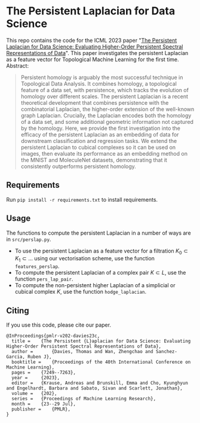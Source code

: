 # The Persistent Laplacian for Data Science

This repo contains the code for the ICML 2023 paper "[The Persistent Laplacian for Data Science: Evaluating Higher-Order Persistent Spectral Representations of Data](https://proceedings.mlr.press/v202/davies23c.html)". This paper investigates the persistent Laplacian as a feature vector for Topological Machine Learning for the first time. Abstract:

> Persistent homology is arguably the most successful technique in Topological Data Analysis. It combines homology, a topological feature of a data set, with persistence, which tracks the evolution of homology over different scales. The persistent Laplacian is a recent theoretical development that combines persistence with the combinatorial Laplacian, the higher-order extension of the well-known graph Laplacian. Crucially, the Laplacian encodes both the homology of a data set, and some additional geometric information not captured by the homology. Here, we provide the first investigation into the efficacy of the persistent Laplacian as an embedding of data for downstream classification and regression tasks. We extend the persistent Laplacian to cubical complexes so it can be used on images, then evaluate its performance as an embedding method on the MNIST and MoleculeNet datasets, demonstrating that it consistently outperforms persistent homology.

## Requirements

Run `pip install -r requirements.txt` to install requirements.

## Usage 

The functions to compute the persistent Laplacian in a number of ways are in `src/perslap.py`.

- To use the persistent Laplacian as a feature vector for a filtration $K_0 \subset K_1 \subset \dots$ using our vectorisation scheme, use the function `features_perslap`. 
- To compute the persistent Laplacian of a complex pair $K \subset L$, use the function `pers_lap_pair`.
- To compute the non-persistent higher Laplacian of a simplicial or cubical complex $K$, use the function `hodge_laplacian`.

## Citing

If you use this code, please cite our paper.

```
@InProceedings{pmlr-v202-davies23c,
  title = 	 {The Persistent {L}aplacian for Data Science: Evaluating Higher-Order Persistent Spectral Representations of Data},
  author =       {Davies, Thomas and Wan, Zhengchao and Sanchez-Garcia, Ruben J},
  booktitle = 	 {Proceedings of the 40th International Conference on Machine Learning},
  pages = 	 {7249--7263},
  year = 	 {2023},
  editor = 	 {Krause, Andreas and Brunskill, Emma and Cho, Kyunghyun and Engelhardt, Barbara and Sabato, Sivan and Scarlett, Jonathan},
  volume = 	 {202},
  series = 	 {Proceedings of Machine Learning Research},
  month = 	 {23--29 Jul},
  publisher =    {PMLR},
}
```
